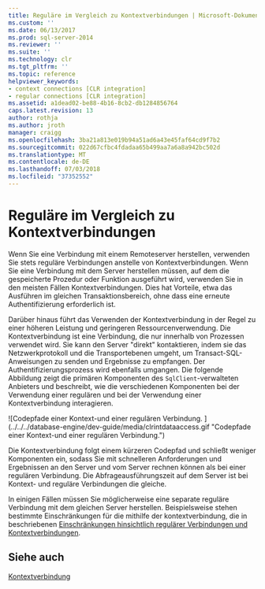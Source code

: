 ```yaml
---
title: Reguläre im Vergleich zu Kontextverbindungen | Microsoft-Dokumentation
ms.custom: ''
ms.date: 06/13/2017
ms.prod: sql-server-2014
ms.reviewer: ''
ms.suite: ''
ms.technology: clr
ms.tgt_pltfrm: ''
ms.topic: reference
helpviewer_keywords:
- context connections [CLR integration]
- regular connections [CLR integration]
ms.assetid: a1dead02-be88-4b16-8cb2-db1284856764
caps.latest.revision: 13
author: rothja
ms.author: jroth
manager: craigg
ms.openlocfilehash: 3ba21a813e019b94a51ad6a43e45faf64cd9f7b2
ms.sourcegitcommit: 022d67cfbc4fdadaa65b499aa7a6a8a942bc502d
ms.translationtype: MT
ms.contentlocale: de-DE
ms.lasthandoff: 07/03/2018
ms.locfileid: "37352552"
---
```

# <a name="regular-vs-context-connections"></a>Reguläre im Vergleich zu Kontextverbindungen
  Wenn Sie eine Verbindung mit einem Remoteserver herstellen, verwenden Sie stets reguläre Verbindungen anstelle von Kontextverbindungen. Wenn Sie eine Verbindung mit dem Server herstellen müssen, auf dem die gespeicherte Prozedur oder Funktion ausgeführt wird, verwenden Sie in den meisten Fällen Kontextverbindungen. Dies hat Vorteile, etwa das Ausführen im gleichen Transaktionsbereich, ohne dass eine erneute Authentifizierung erforderlich ist.  
  
 Darüber hinaus führt das Verwenden der Kontextverbindung in der Regel zu einer höheren Leistung und geringeren Ressourcenverwendung. Die Kontextverbindung ist eine Verbindung, die nur innerhalb von Prozessen verwendet wird. Sie kann den Server "direkt" kontaktieren, indem sie das Netzwerkprotokoll und die Transportebenen umgeht, um Transact-SQL-Anweisungen zu senden und Ergebnisse zu empfangen. Der Authentifizierungsprozess wird ebenfalls umgangen. Die folgende Abbildung zeigt die primären Komponenten des `SqlClient`-verwalteten Anbieters und beschreibt, wie die verschiedenen Komponenten bei der Verwendung einer regulären und bei der Verwendung einer Kontextverbindung interagieren.  
  
 ![Codepfade einer Kontext-und einer regulären Verbindung. ] (../../../database-engine/dev-guide/media/clrintdataaccess.gif "Codepfade einer Kontext-und einer regulären Verbindung.")  
  
 Die Kontextverbindung folgt einem kürzeren Codepfad und schließt weniger Komponenten ein, sodass Sie mit schnelleren Anforderungen und Ergebnissen an den Server und vom Server rechnen können als bei einer regulären Verbindung. Die Abfrageausführungszeit auf dem Server ist bei Kontext- und reguläre Verbindungen die gleiche.  
  
 In einigen Fällen müssen Sie möglicherweise eine separate reguläre Verbindung mit dem gleichen Server herstellen. Beispielsweise stehen bestimmte Einschränkungen für die mithilfe der kontextverbindung, die in beschriebenen [Einschränkungen hinsichtlich regulärer Verbindungen und Kontextverbindungen](context-connections-and-regular-connections-restrictions.md).  
  
## <a name="see-also"></a>Siehe auch  
 [Kontextverbindung](context-connection.md)  
  
  
